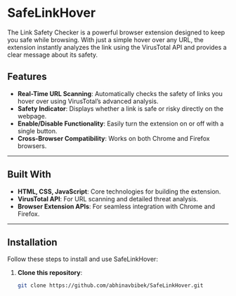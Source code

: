 # SafeLinkHover
The Link Safety Checker is a powerful browser extension designed to keep you safe while browsing. With just a simple hover over any URL, the extension instantly analyzes the link using the VirusTotal API and provides a clear message about its safety. 


## Features  
- **Real-Time URL Scanning**: Automatically checks the safety of links you hover over using VirusTotal’s advanced analysis.  
- **Safety Indicator**: Displays whether a link is safe or risky directly on the webpage.  
- **Enable/Disable Functionality**: Easily turn the extension on or off with a single button.  
- **Cross-Browser Compatibility**: Works on both Chrome and Firefox browsers.  

---

## Built With  
- **HTML, CSS, JavaScript**: Core technologies for building the extension.  
- **VirusTotal API**: For URL scanning and detailed threat analysis.   
- **Browser Extension APIs**: For seamless integration with Chrome and Firefox.  

---

## Installation  

Follow these steps to install and use SafeLinkHover:  

1. **Clone this repository**:  
   ```bash
   git clone https://github.com/abhinavbibek/SafeLinkHover.git

   
